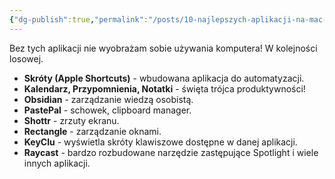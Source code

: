 ```yaml
---
{"dg-publish":true,"permalink":"/posts/10-najlepszych-aplikacji-na-mac-os-2024/","tags":["WeblogPoMo2024","MacOS","Apps"],"updated":"2024-05-09"}
---
```



Bez tych aplikacji nie wyobrażam sobie używania komputera! W kolejności losowej.

- **Skróty (Apple Shortcuts)** - wbudowana aplikacja do automatyzacji.
- **Kalendarz, Przypomnienia, Notatki** - święta trójca produktywności!
- **Obsidian** - zarządzanie wiedzą osobistą.
- **PastePal** - schowek, clipboard manager.
- **Shottr** - zrzuty ekranu.
- **Rectangle** - zarządzanie oknami.
- **KeyClu** - wyświetla skróty klawiszowe dostępne w danej aplikacji.
- **Raycast** - bardzo rozbudowane narzędzie zastępujące Spotlight i wiele innych aplikacji.
